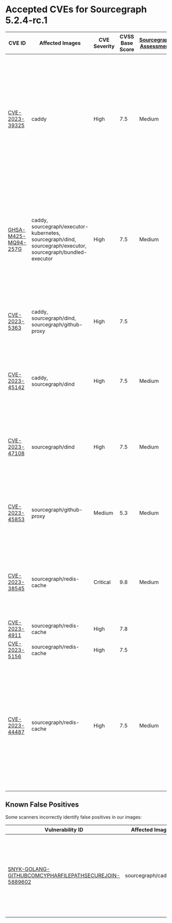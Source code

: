 # Accepted CVEs for Sourcegraph 5.2.4-rc.1

| CVE ID                                                                              | Affected Images                                                                                              | CVE Severity | CVSS Base Score | [Sourcegraph Assessment](../../../engineering/dev/policies/vulnerability-management-policy.md#severity-levels) | CVSS Environmental Score                                                          | Details                                                                                                                                                                                                                                                      |
| ----------------------------------------------------------------------------------- | ------------------------------------------------------------------------------------------------------------ | ------------ | --------------- | -------------------------------------------------------------------------------------------------------------- | --------------------------------------------------------------------------------- | ------------------------------------------------------------------------------------------------------------------------------------------------------------------------------------------------------------------------------------------------------------ |
| [CVE-2023-39325](https://nvd.nist.gov/vuln/detail/CVE-2023-39325)                   | caddy                                                                                                        | High         | 7.5             | Medium                                                                                                         | 4.7                                                                               | The services that are vulnerable to this issue are typically not exposed on the internet. The likelihood of exploitation is low and this does not have a significant impact on the security of the instance. The issue is not present in Sourcegraph itself. |
| [GHSA-M425-MQ94-257G](https://github.com/grpc/grpc-go)                              | caddy, sourcegraph/executor-kubernetes, sourcegraph/dind, sourcegraph/executor, sourcegraph/bundled-executor | High         | 7.5             | Medium                                                                                                         | 5                                                                                 | We are not vulnerable to 'gRPC-Go HTTP/2 Rapid Reset vulnerability' because we do not expose these service directly to the internet and only reacheable through direct access to the infrastructure.                                                         |
| [CVE-2023-5363](http://www.openwall.com/lists/oss-security/2023/10/24/1)            | caddy, sourcegraph/dind, sourcegraph/github-proxy                                                            | High         | 7.5             |                                                                                                                | NVD had no metrics available at this time (or returned non-200 response for CVE). | We are not vuln for 'openssl: Incorrect cipher key and IV length processing' because.                                                                                                                                                                        |
| [CVE-2023-45142](https://access.redhat.com/security/cve/CVE-2023-45142)             | caddy, sourcegraph/dind                                                                                      | High         | 7.5             | Medium                                                                                                         | 4.7                                                                               | The affected packages are not exposed to the internet. Hence sourcegraph is not vulnerable to this attack                                                                                                                                                    |
| [CVE-2023-47108](https://access.redhat.com/security/cve/CVE-2023-47108)             | sourcegraph/dind                                                                                             | High         | 7.5             | Medium                                                                                                         | 4.7                                                                               | The affected packages are not exposed to the internet. Hence sourcegraph is not vulnerable to this attack                                                                                                                                                    |
| [CVE-2023-45853](https://access.redhat.com/security/cve/CVE-2023-45853#cve-cvss-v3) | sourcegraph/github-proxy                                                                                     | Medium       | 5.3             | Medium                                                                                                         | 5.3                                                                               | The affected packages are not exposed to the internet. Hence sourcegraph is not vulnerable to this attack                                                                                                                                                    |
| [CVE-2023-38545](https://access.redhat.com/errata/RHSA-2023:6745)| sourcegraph/redis-cache| Critical| 9.8| Medium | 5.3| Sourcegraph is not vulnerable since we do not use components needed for this vulnerability to be exploited |
| [CVE-2023-4911](http://packetstormsecurity.com/files/174986/glibc-ld.so-Local-Privilege-Escalation.html)| sourcegraph/redis-cache| High| 7.8|  | |  |
| [CVE-2023-5156](http://www.openwall.com/lists/oss-security/2023/10/03/4)| sourcegraph/redis-cache| High| 7.5| | |  |
| [CVE-2023-44487](http://www.openwall.com/lists/oss-security/2023/10/13/4)| sourcegraph/redis-cache| High| 7.5| Medium | 4.7 | The services that are vulnerable to this issue are typically not exposed on the internet. The likelihood of exploitation is low and this does not have a significant impact on the security of the instance. The issue is not present in Sourcegraph itself. |
## Known False Positives

Some scanners incorrectly identify false positives in our images:

| Vulnerability ID                                                                                                                             | Affected Images      | Note                                                                                                                          |
| -------------------------------------------------------------------------------------------------------------------------------------------- | -------------------- | ----------------------------------------------------------------------------------------------------------------------------- |
| [SNYK-GOLANG-GITHUBCOMCYPHARFILEPATHSECUREJOIN-5889602](https://security.snyk.io/vuln/SNYK-GOLANG-GITHUBCOMCYPHARFILEPATHSECUREJOIN-5889602) | sourcegraph/cadvisor | This potential security issue only affects `filepath-securejoin` when used on Windows - all Sourcegraph deployments use Linux |
